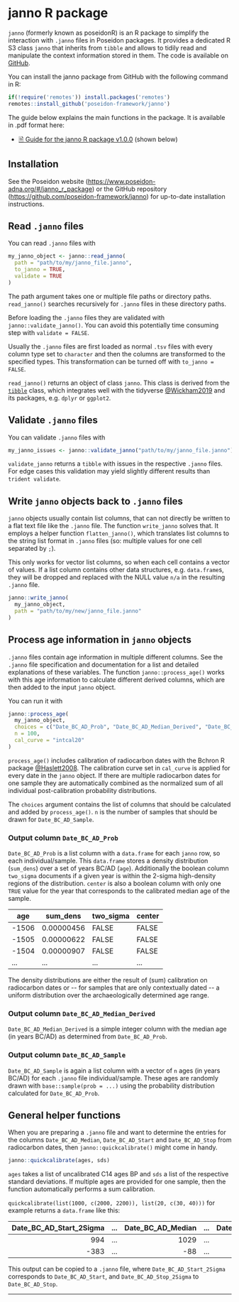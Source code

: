 <popup :custom-text="`<p><a href='https://nevrome.github.io/uni.tuebingen.poseidon.intro.2h.2024'>A short introduction to the Poseidon genotype data management framework</a> by Clemens Schmid: A Poseidon tutorial also covering <a href='https://nevrome.github.io/uni.tuebingen.poseidon.intro.2h.2024/spacetime.html'>the janno R package</a></p>`"></popup>

# janno R package

`janno` (formerly known as poseidonR) is an R package to simplify the interaction with `.janno` files in Poseidon packages. It provides a dedicated R S3 class `janno` that inherits from `tibble` and allows to tidily read and manipulate the context information stored in them. The code is available on [GitHub](https://github.com/poseidon-framework/janno/).

You can install the janno package from GitHub with the following command in R:

```r
if(!require('remotes')) install.packages('remotes')
remotes::install_github('poseidon-framework/janno')
```

The guide below explains the main functions in the package. It is available in .pdf format here:

- [🗎 Guide for the janno R package v1.0.0](https://github.com/poseidon-framework/poseidon-framework.github.io/blob/master/janno_r_package.pdf) (shown below)

## Installation

See the Poseidon website (<https://www.poseidon-adna.org/#/janno_r_package>) or the GitHub repository (<https://github.com/poseidon-framework/janno>) for up-to-date installation instructions.

## Read `.janno` files

You can read `.janno` files with

```r
my_janno_object <- janno::read_janno(
  path = "path/to/my/janno_file.janno",
  to_janno = TRUE,
  validate = TRUE
)
```

The path argument takes one or multiple file paths or directory paths. `read_janno()` searches recursively for `.janno` files in these directory paths.

Before loading the `.janno` files they are validated with `janno::validate_janno()`. You can avoid this potentially time consuming step with `validate = FALSE`.

Usually the `.janno` files are first loaded as normal `.tsv` files with every column type set to `character` and then the columns are transformed to the specified types. This transformation can be turned off with `to_janno = FALSE`.

`read_janno()` returns an object of class `janno`. This class is derived from the [`tibble`](https://tibble.tidyverse.org/) class, which integrates well with the tidyverse [@Wickham2019](https://doi.org/10.21105/joss.01686) and its packages, e.g. `dplyr` or `ggplot2`.

## Validate `.janno` files

You can validate `.janno` files with

```r
my_janno_issues <- janno::validate_janno("path/to/my/janno_file.janno")
```

`validate_janno` returns a `tibble` with issues in the respective `.janno` files. For edge cases this validation may yield slightly different results than `trident validate`.

## Write `janno` objects back to `.janno` files

`janno` objects usually contain list columns, that can not directly be written to a flat text file like the `.janno` file. The function `write_janno` solves that. It employs a helper function `flatten_janno()`, which translates list columns to the string list format in `.janno` files (so: multiple values for one cell separated by `;`).

This only works for vector list columns, so when each cell contains a vector of values. If a list column contains other data structures, e.g. `data.frame`s, they will be dropped and replaced with the NULL value `n/a` in the resulting `.janno` file.

```r
janno::write_janno(
  my_janno_object,
  path = "path/to/my/new/janno_file.janno"
)
```

## Process age information in `janno` objects

`.janno` files contain age information in multiple different columns. See the `.janno` file specification and documentation for a list and detailed explanations of these variables. The function `janno::process_age()` works with this age information to calculate different derived columns, which are then added to the input `janno` object.

You can run it with

```r
janno::process_age(
  my_janno_object,
  choices = c("Date_BC_AD_Prob", "Date_BC_AD_Median_Derived", "Date_BC_AD_Sample"),
  n = 100,
  cal_curve = "intcal20"
)
```

`process_age()` includes calibration of radiocarbon dates with the Bchron R package [@Haslett2008](https://doi.org/10.1111/j.1467-9876.2008.00623.x). The calibration curve set in `cal_curve` is applied for every date in the `janno` object. If there are multiple radiocarbon dates for one sample they are automatically combined as the normalized sum of all individual post-calibration probability distributions.

The `choices` argument contains the list of columns that should be calculated and added by `process_age()`. `n` is the number of samples that should be drawn for `Date_BC_AD_Sample`.

### Output column `Date_BC_AD_Prob`

`Date_BC_AD_Prob` is a list column with a `data.frame` for each `janno` row, so each individual/sample. This `data.frame` stores a density distribution (`sum_dens`) over a set of years BC/AD (`age`). Additionally the boolean column `two_sigma` documents if a given year is within the 2-sigma high-density regions of the distribution. `center` is also a boolean column with only one `TRUE` value for the year that corresponds to the calibrated median age of the sample.

| age   | sum_dens   | two_sigma | center |
|-------|------------|-----------|--------|
| -1506 | 0.00000456 | FALSE     | FALSE  |
| -1505 | 0.00000622 | FALSE     | FALSE  |
| -1504 | 0.00000907 | FALSE     | FALSE  |
| ...   | ...        | ...       | ...    |

The density distributions are either the result of (sum) calibration on radiocarbon dates or -- for samples that are only contextually dated -- a uniform distribution over the archaeologically determined age range.

### Output column `Date_BC_AD_Median_Derived`

`Date_BC_AD_Median_Derived` is a simple integer column with the median age (in years BC/AD) as determined from `Date_BC_AD_Prob`.

### Output column `Date_BC_AD_Sample`

`Date_BC_AD_Sample` is again a list column with a vector of `n` ages (in years BC/AD) for each `.janno` file individual/sample. These ages are randomly drawn with `base::sample(prob = ...)` using the probability distribution calculated for `Date_BC_AD_Prob`.

## General helper functions

When you are preparing a `.janno` file and want to determine the entries for the columns `Date_BC_AD_Median`, `Date_BC_AD_Start` and `Date_BC_AD_Stop` from radiocarbon dates, then `janno::quickcalibrate()` might come in handy.

```r
janno::quickcalibrate(ages, sds)
```

`ages` takes a list of uncalibrated C14 ages BP and `sds` a list of the respective standard deviations. If multiple ages are provided for one sample, then the function automatically performs a sum calibration. 

`quickcalibrate(list(1000, c(2000, 2200)), list(20, c(30, 40)))` for example returns a `data.frame` like this: 

| Date_BC_AD_Start_2Sigma| ... | Date_BC_AD_Median| ... | Date_BC_AD_Stop_2Sigma|
|-----------------------:|----:|-----------------:|----:|----------------------:|
|                     994| ... |              1029| ... |                   1149|
|                    -383| ... |               -88| ... |                    117|

This output can be copied to a `.janno` file, where `Date_BC_AD_Start_2Sigma` corresponds to `Date_BC_AD_Start`, and `Date_BC_AD_Stop_2Sigma` to `Date_BC_AD_Stop`.

***

